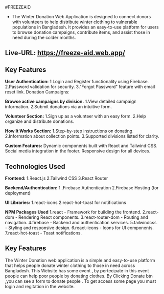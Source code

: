 #FREEZEAID

- The Winter Donation Web Application is designed to connect donors with volunteers to help distribute winter clothing to vulnerable populations in Bangladesh. It provides an easy-to-use platform for users to browse donation campaigns, contribute items, and assist those in need during the colder months.

## Live-URL: https://freeze-aid.web.app/

## Key Features

**User Authentication:**
1.Login and Register functionality using Firebase.
2.Password validation for security.
3."Forgot Password" feature with email reset link.
Donation Campaigns:

**Browse active campaigns by division.**
1.View detailed campaign information.
2.Submit donations via an intuitive form.

**Volunteer Section:**
1.Sign up as a volunteer with an easy form.
2.Help organize and distribute donations.

**How It Works Section:**
1.Step-by-step instructions on donating.
2.Information about collection points.
3.Supported divisions listed for clarity.

**Custom Features:**
Dynamic components built with React and Tailwind CSS.
Social media integration in the footer.
Responsive design for all devices.

## Technologies Used

**Frontend:**
1.React.js
2.Tailwind CSS
3.React Router

**Backend/Authentication:**
1..Firebase Authentication
2.Firebase Hosting (for deployment)

**UI Libraries:**
1.react-icons
2.react-hot-toast for notifications

**NPM Packages Used**
1.react - Framework for building the frontend.
2.react-dom - Rendering React components.
3.react-router-dom - Routing and navigation.
4.firebase - Backend and authentication services.
5.tailwindcss - Styling and responsive design.
6.react-icons - Icons for UI components.
7.react-hot-toast - Toast notifications.

## Key Features

The Winter Donation web application is a simple and easy-to-use platform that helps people donate winter clothing to those in need across Bangladesh. This Website has some event , by pertecipate in this event people can help poor people by donating clothes. By Clicking Donate btn ,you can see a form to donate people . To get access some page you must login and regitation in the website.
